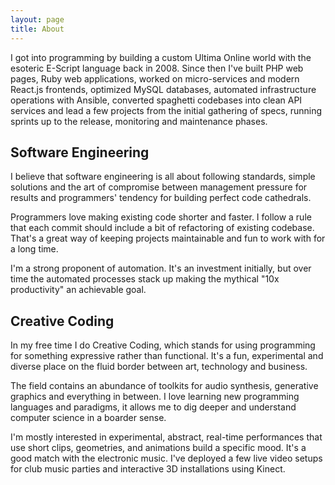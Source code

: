 ```yaml
---
layout: page
title: About
---
```


I got into programming by building a custom Ultima Online world with the esoteric E-Script language back in 2008. Since then I've built PHP web pages, Ruby web applications, worked on micro-services and modern React.js frontends, optimized MySQL databases, automated infrastructure operations with Ansible, converted spaghetti codebases into clean API services and lead a few projects from the initial gathering of specs, running sprints up to the release, monitoring and maintenance phases.

## Software Engineering

I believe that software engineering is all about following standards, simple solutions and the art of compromise between management pressure for results and programmers' tendency for building perfect code cathedrals.

Programmers love making existing code shorter and faster. I follow a rule that each commit should include a bit of refactoring of existing codebase. That's a great way of keeping projects maintainable and fun to work with for a long time.

I'm a strong proponent of automation. It's an investment initially, but over time the automated processes stack up making the mythical "10x productivity" an achievable goal.

## Creative Coding

In my free time I do Creative Coding, which stands for using programming for something expressive rather than functional. It's a fun, experimental and diverse place on the fluid border between art, technology and business.

The field contains an abundance of toolkits for audio synthesis, generative graphics and everything in between. I love learning new programming languages and paradigms, it allows me to dig deeper and understand computer science in a boarder sense.

I'm mostly interested in experimental, abstract, real-time performances that use short clips, geometries, and animations build a specific mood. It's a good match with the electronic music. I've deployed a few live video setups for club music parties and interactive 3D installations using Kinect.

